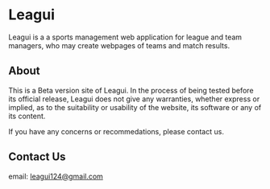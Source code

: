 # Leagui
Leagui is a a sports management web application for league and team managers, who may create webpages of teams and match results.

## About
This is a Beta version site of Leagui. In the process of being tested before its official release, Leagui does not give any warranties, whether express or implied, as to the suitability or usability of the website, its software or any of its content.

If you have any concerns or recommedations, please contact us.

## Contact Us
email: leagui124@gmail.com
